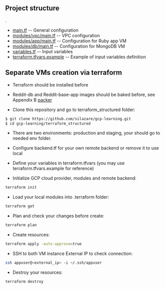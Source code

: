 ## Project structure
.
 * [main.tf](./main.tf) -- General configuration
 * [modules/vpc/main.tf](./modules/vpc/main.tf) -- VPC configuration
 * [modules/app/main.tf](./modules/app/main.tf) -- Configuration for Ruby app VM
 * [modules/db/main.tf](./modules/db/main.tf) -- Configuration for MongoDB VM
 * [variables.tf](./variables.tf) -- Input variables
 * [terraform.tfvars.example](./terraform.tfvars.example) -- Example of input variables definition

## Separate VMs creation via terraform

- Terraform should be installed before
- Reddit-db and Reddit-base-app images should be baked before, see Appendix B [packer](./packer)

- Clone this repository and go to terraform_structured folder:
```sh
$ git clone https://github.com/silazare/gcp-learning.git
$ cd gcp-learning/terraform_structured
```

- There are two environments: production and staging, your should go to needed env folder.

- Configure backend.tf for your own remote backend or remove it to use local

- Define your variables in terraform.tfvars (you may use terraform.tfvars.example for reference)

- Initialize GCP cloud provider, modules and remote backend:
```sh
terraform init
```

- Load your local modules into .terraform folder:
```sh
terraform get
```

- Plan and check your changes before create:
```sh
terraform plan
```

- Create resources:
```sh
terraform apply -auto-approve=true
```

- SSH to both VM instance External IP to check connection:
```sh
ssh appuser@<external_ip> -i ~/.ssh/appuser
```

- Destroy your resources:
```sh
terraform destroy
```
